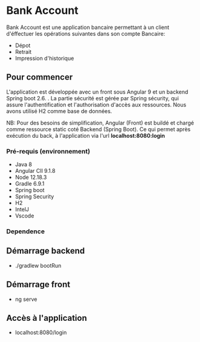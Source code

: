 # Bank Account

 Bank Account est une application  bancaire permettant à un client d'éffectuer les opérations suivantes dans son compte Bancaire:
 - Dépot
 - Retrait
 - Impression d'historique

## Pour commencer

L'application est développée avec un front sous Angular 9 et un backend Spring boot 2.6. .
La partie sécurité est gérée par Spring sécurity, qui assure l'authentification  et l'authorisation d'accès aux ressources.
Nous avons utilisé H2 comme base de données.

NB: Pour des besoins de simplification, Angular (Front) est buildé et chargé comme ressource static coté Backend (Spring Boot). 
 Ce qui permet après exécution du back, à l'application via l'url **localhost:8080:login**

### Pré-requis (environnement)

- Java 8
- Angular ClI 9.1.8
- Node 12.18.3
- Gradle 6.9.1
- Spring boot 
- Spring Security
- H2
- IntelJ
- Vscode

### Dependence

## Démarrage backend

- ./gradlew bootRun

## Démarrage front

-  ng serve

## Accès à l'application

- localhost:8080/login

